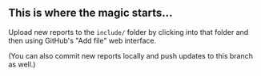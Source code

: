 ## This is where the magic starts...

Upload new reports to the `include/` folder by clicking into that folder and then using GitHub's "Add file" web interface.

(You can also commit new reports locally and push updates to this branch as well.)
